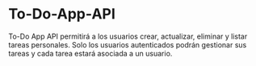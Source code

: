 # To-Do-App-API
To-Do App API permitirá a los usuarios crear, actualizar, eliminar y listar tareas personales. Solo los usuarios autenticados podrán gestionar sus tareas y cada tarea estará asociada a un usuario.
